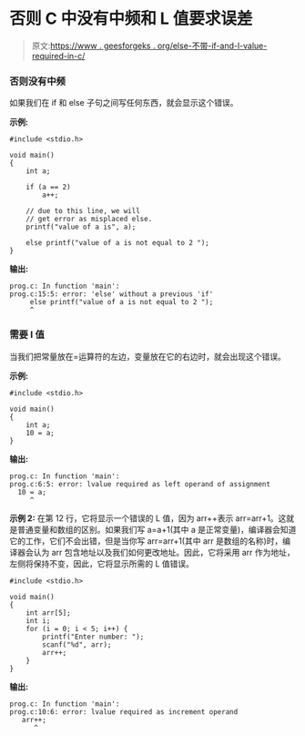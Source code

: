 # 否则 C 中没有中频和 L 值要求误差

> 原文:[https://www . geesforgeks . org/else-不带-if-and-l-value-required-in-c/](https://www.geeksforgeeks.org/else-without-if-and-l-value-required-error-in-c/)

### 否则没有中频

如果我们在 if 和 else 子句之间写任何东西，就会显示这个错误。

**示例:**

```
#include <stdio.h>

void main()
{
    int a;

    if (a == 2)
        a++;

    // due to this line, we will
    // get error as misplaced else.
    printf("value of a is", a);

    else printf("value of a is not equal to 2 ");
}
```

**输出:**

```
prog.c: In function 'main':
prog.c:15:5: error: 'else' without a previous 'if'
     else printf("value of a is not equal to 2 ");
     ^

```

### 需要 l 值

当我们把常量放在=运算符的左边，变量放在它的右边时，就会出现这个错误。

**示例:**

```
#include <stdio.h>

void main()
{
    int a;
    10 = a;
}
```

**输出:**

```
prog.c: In function 'main':
prog.c:6:5: error: lvalue required as left operand of assignment
  10 = a;
     ^

```

**示例 2:** 在第 12 行，它将显示一个错误的 L 值，因为 arr++表示 arr=arr+1。这就是普通变量和数组的区别。如果我们写 a=a+1(其中 a 是正常变量)，编译器会知道它的工作，它们不会出错，但是当你写 arr=arr+1(其中 arr 是数组的名称)时，编译器会认为 arr 包含地址以及我们如何更改地址。因此，它将采用 arr 作为地址，左侧将保持不变，因此，它将显示所需的 L 值错误。

```
#include <stdio.h>

void main()
{
    int arr[5];
    int i;
    for (i = 0; i < 5; i++) {
        printf("Enter number: ");
        scanf("%d", arr);
        arr++;
    }
}
```

**输出:**

```
prog.c: In function 'main':
prog.c:10:6: error: lvalue required as increment operand
   arr++;
      ^

```